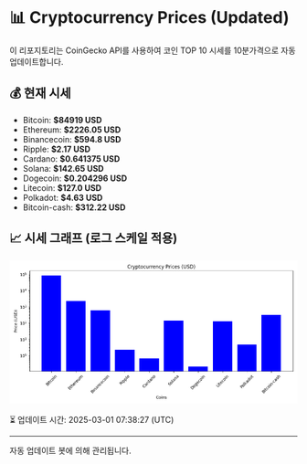 
# 📊 Cryptocurrency Prices (Updated)

이 리포지토리는 CoinGecko API를 사용하여 코인 TOP 10 시세를 10분가격으로 자동 업데이트합니다.

## 💰 현재 시세
- Bitcoin: **$84919 USD**
- Ethereum: **$2226.05 USD**
- Binancecoin: **$594.8 USD**
- Ripple: **$2.17 USD**
- Cardano: **$0.641375 USD**
- Solana: **$142.65 USD**
- Dogecoin: **$0.204296 USD**
- Litecoin: **$127.0 USD**
- Polkadot: **$4.63 USD**
- Bitcoin-cash: **$312.22 USD**

## 📈 시세 그래프 (로그 스케일 적용)
![Crypto Prices](crypto_prices.png)

⏳ 업데이트 시간: 2025-03-01 07:38:27 (UTC)

---
자동 업데이트 봇에 의해 관리됩니다.
